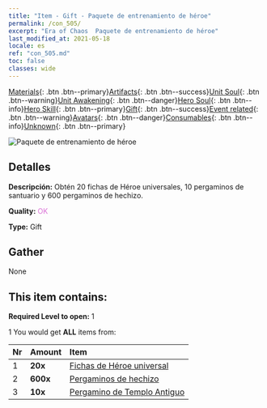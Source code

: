 ```yaml
---
title: "Item - Gift - Paquete de entrenamiento de héroe"
permalink: /con_505/
excerpt: "Era of Chaos  Paquete de entrenamiento de héroe"
last_modified_at: 2021-05-18
locale: es
ref: "con_505.md"
toc: false
classes: wide
---
```

 [Materials](/ItemsES/){: .btn .btn--primary}[Artifacts](/ItemsES/Artifacts/){: .btn .btn--success}[Unit Soul](/ItemsES/UnitSoul/){: .btn .btn--warning}[Unit Awakening](/ItemsES/UnitAwakening/){: .btn .btn--danger}[Hero Soul](/ItemsES/HeroSoul/){: .btn .btn--info}[Hero Skill](/ItemsES/HeroSkill/){: .btn .btn--primary}[Gift](/ItemsES/Gift/){: .btn .btn--success}[Event related](/ItemsES/Events/){: .btn .btn--warning}[Avatars](/ItemsES/Avatars/){: .btn .btn--danger}[Consumables](/ItemsES/Consumables/){: .btn .btn--info}[Unknown](/ItemsES/Unknown/){: .btn .btn--primary}

 ![Paquete de entrenamiento de héroe](/images/t/i_907128.png)

## Detalles
 **Descripción:** Obtén 20 fichas de Héroe universales, 10 pergaminos de santuario y 600 pergaminos de hechizo.

 **Quality:** <span style="color: #DA70D6">OK</span>

 **Type:** Gift

## Gather

  None

## This item contains:

 **Required Level to open:** 1

 1 You would get **ALL** items  from:

  | Nr | Amount |     Item    |
  |:---|:-------|:------------|
  | 1 |  **20x** | [Fichas de Héroe universal](/ItemsES/her_358/) |  | 
  | 2 |  **600x** | [Pergaminos de hechizo](/ItemsES/con_694/) |  | 
  | 3 |  **10x** | [Pergamino de Templo Antiguo](/ItemsES/con_697/) |  | 
